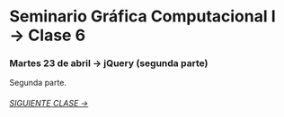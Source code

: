 # Seminario Gráfica Computacional I → Clase 6

### Martes 23 de abril → jQuery (segunda parte)

Segunda parte.

###### [SIGUIENTE CLASE →](https://github.com/profesorfaco/DGP502-2019/tree/gh-pages/clase-07)
